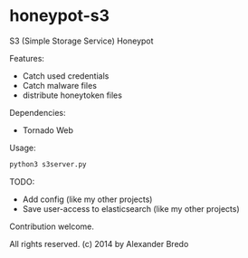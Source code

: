 honeypot-s3
===========

S3 (Simple Storage Service) Honeypot

Features:
 * Catch used credentials
 * Catch malware files
 * distribute honeytoken files

Dependencies:
 * Tornado Web

Usage:
```bash
python3 s3server.py
```

TODO:
 * Add config (like my other projects)
 * Save user-access to elasticsearch (like my other projects)
 
Contribution welcome.

All rights reserved.
(c) 2014 by Alexander Bredo
